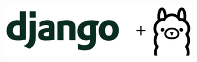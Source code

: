 ![Ollama logo](https://raw.githubusercontent.com/nick57564/Ollama_django/refs/heads/main/chat/static/IM/django_Ollama.png "a title")
